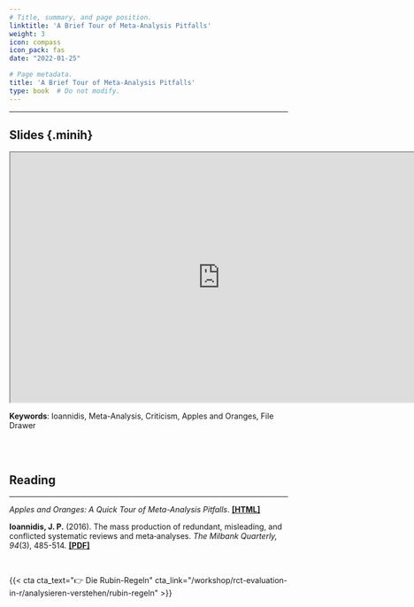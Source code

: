 ```yaml
---
# Title, summary, and page position.
linktitle: 'A Brief Tour of Meta-Analysis Pitfalls'
weight: 3
icon: compass
icon_pack: fas
date: "2022-01-25"

# Page metadata.
title: 'A Brief Tour of Meta-Analysis Pitfalls'
type: book  # Do not modify.
---
```



<style>
code{
  color: #2a7792;
}
.hljs{
  font-size: 16px
}
.minih{
  font-size: 1px;
  margin: 0px 0px 0px 0px;
}

.highlight {
    position: relative;
}
.highlight pre {
    padding: 15px;
}
.highlight-copy-btn {
    position: absolute;
    top: 7px;
    right: 7px;
    border: 0;
    border-radius: 4px;
    padding: 5px;
    font-size: 0.7em;
    line-height: 1.8;
    color: #fff;
    background-color: #777;
    min-width: 55px;
    text-align: center;
}
.highlight-copy-btn:hover {
    background-color: #666;
}
</style>

---


## Slides {.minih}

<iframe src="https://drive.google.com/file/d/1ovaP5AzW87xzs-5w2BN75cyvOhb40U7F/preview" width="757" height="452" allow="autoplay"></iframe>

**Keywords**: Ioannidis, Meta-Analysis, Criticism, Apples and Oranges, File Drawer


<br></br>

## Reading

---

_Apples and Oranges: A Quick Tour of Meta-Analysis Pitfalls_. **[[HTML]](https://bookdown.org/MathiasHarrer/Doing_Meta_Analysis_in_R/intro.html#pitfalls)**

**Ioannidis, J. P.** (2016). The mass production of redundant, misleading, and conflicted systematic reviews and meta‐analyses. _The Milbank Quarterly, 94_(3), 485-514. **[[PDF]](https://www.ncbi.nlm.nih.gov/pmc/articles/PMC5020151/pdf/MILQ-94-485.pdf)**




<style>
h1 {color: #2a7792;}
</style>





<br>

{{< cta cta_text="👉 Die Rubin-Regeln" cta_link="/workshop/rct-evaluation-in-r/analysieren-verstehen/rubin-regeln" >}}

<style>
h1 {color: #2a7792;}
</style>
